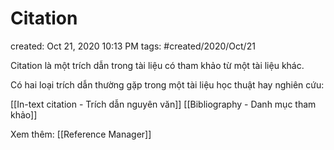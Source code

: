 ---
---

# Citation

created: Oct 21, 2020 10:13 PM
tags: #created/2020/Oct/21

Citation là một trích dẫn trong tài liệu có tham khảo từ một tài liệu khác.

Có hai loại trích dẫn thường gặp trong một tài liệu học thuật hay nghiên cứu:

[[In-text citation - Trích dẫn nguyên văn]]
[[Bibliography - Danh mục tham khảo]]

Xem thêm:
[[Reference Manager]]
